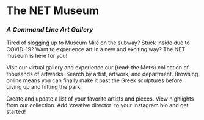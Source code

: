
<h1><b>The NET Museum </b></h1>
<i><h3>A Command Line Art Gallery</i></h3>


Tired of slogging up to Museum Mile on the subway? Stuck inside due to COVID-19? Want to experience art in a new and exciting way? The NET museum is here for you! 

Visit our virtual gallery and experience our <s>(read: the Met’s)</s> collection of thousands of artworks. Search by artist, artwork, and department. Browsing online means you can finally make it past the Greek sculptures before giving up and hitting the park! 

Create and update a list of your favorite artists and pieces. View highlights from our collection. Add ‘creative director’ to your Instagram bio and get started! 